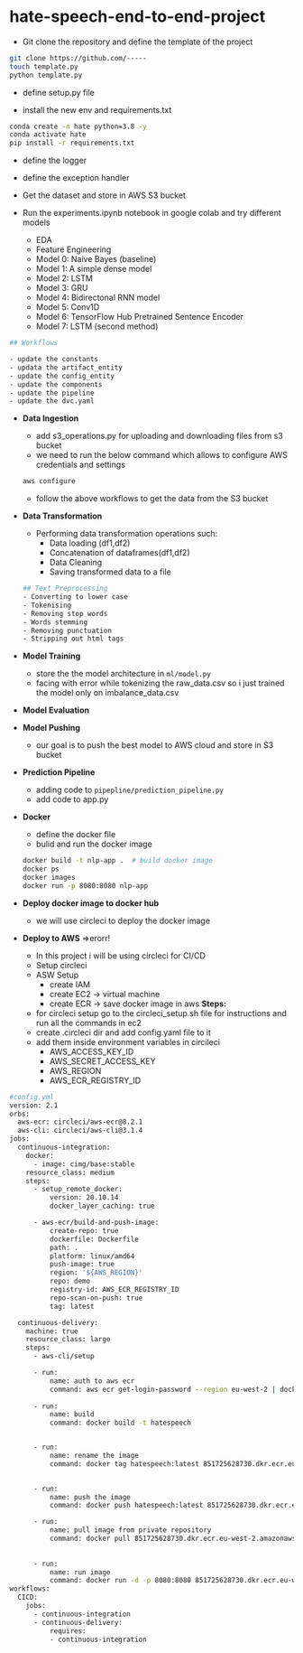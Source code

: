 # hate-speech-end-to-end-project


- Git clone the repository and define the template of the project
```bash
git clone https://github.com/-----
touch template.py
python template.py
```

- define setup.py file

- install the new env and requirements.txt
```bash
conda create -n hate python=3.8 -y
conda activate hate
pip install -r requirements.txt
```

- define the logger
- define the exception handler

- Get the dataset and store in AWS S3 bucket
- Run the experiments.ipynb notebook in google colab and try different models
    - EDA
    - Feature Engineering
    - Model 0: Naive Bayes (baseline)
    - Model 1: A simple dense model
    - Model 2: LSTM
    - Model 3: GRU
    - Model 4: Bidirectonal RNN model
    - Model 5: Conv1D
    - Model 6: TensorFlow Hub Pretrained Sentence Encoder
    - Model 7: LSTM (second method)

```bash
## Workflows

- update the constants
- updata the artifact_entity
- update the config_entity
- update the components
- update the pipeline
- update the dvc.yaml
```

- **Data Ingestion**
    - add s3_operations.py for uploading and downloading files from s3 bucket 
    - we need to run the below command which allows to configure AWS credentials and settings 
    ```bash
    aws configure
    ```
    - follow the above workflows to get the data from the S3 bucket

- **Data Transformation**
    - Performing data transformation operations such:
        - Data loading (df1,df2)
        - Concatenation of dataframes(df1,df2)
        - Data Cleaning
        - Saving transformed data to a file
    ```bash
    ## Text Preprocessing
    - Converting to lower case
    - Tokenising
    - Removing stop words
    - Words stemming
    - Removing punctuation
    - Stripping out html tags
    ```
- **Model Training**
    - store the the model architecture in `ml/model.py` 
    - facing with error while tokenizing the raw_data.csv so i just trained the model only on imbalance_data.csv


- **Model Evaluation**

- **Model Pushing**
    - our goal is to push the best model to AWS cloud and store in S3 bucket


- **Prediction Pipeline**
    - adding code to `pipepline/prediction_pipeline.py`
    - add code to app.py


- **Docker**
    - define the docker file
    - bulid and run the docker image
    ```bash
    docker build -t nlp-app .  # build docker image
    docker ps   
    docker images
    docker run -p 8080:8080 nlp-app
    ```

- **Deploy docker image to docker hub**
    - we will use circleci to deploy the docker image


- **Deploy to AWS** =>erorr!
    - In this project i will be using circleci for CI/CD
    - Setup circleci
    - ASW Setup
        - create IAM
        - create EC2 -> virtual machine
        - create ECR -> save docker image in aws
    **Steps:**
    - for circleci setup go to the circleci_setup.sh file for instructions and run all the commands in ec2
    - create .circleci dir and add config.yaml file to it
    - add them inside environment variables in circileci
        - AWS_ACCESS_KEY_ID
        - AWS_SECRET_ACCESS_KEY
        - AWS_REGION
        - AWS_ECR_REGISTRY_ID
```bash
#config.yml
version: 2.1
orbs:
  aws-ecr: circleci/aws-ecr@8.2.1
  aws-cli: circleci/aws-cli@3.1.4
jobs:
  continuous-integration:
    docker:
      - image: cimg/base:stable
    resource_class: medium
    steps:
      - setup_remote_docker:
          version: 20.10.14
          docker_layer_caching: true

      - aws-ecr/build-and-push-image:
          create-repo: true
          dockerfile: Dockerfile
          path: .
          platform: linux/amd64
          push-image: true
          region: '${AWS_REGION}'
          repo: demo
          registry-id: AWS_ECR_REGISTRY_ID
          repo-scan-on-push: true
          tag: latest

  continuous-delivery:
    machine: true
    resource_class: large
    steps:
      - aws-cli/setup

      - run:
          name: auth to aws ecr
          command: aws ecr get-login-password --region eu-west-2 | docker login --username AWS --password-stdin 851725628730.dkr.ecr.eu-west-2.amazonaws.com
          
      - run:
          name: build
          command: docker build -t hatespeech


      - run:
          name: rename the image
          command: docker tag hatespeech:latest 851725628730.dkr.ecr.eu-west-2.amazonaws.com/hatespeech:latest
    

      - run:
          name: push the image
          command: docker push hatespeech:latest 851725628730.dkr.ecr.eu-west-2.amazonaws.com/hatespeech:latest

      - run:
          name: pull image from private repository
          command: docker pull 851725628730.dkr.ecr.eu-west-2.amazonaws.com/hatespeech:latest
          
      
      - run:
          name: run image
          command: docker run -d -p 8080:8080 851725628730.dkr.ecr.eu-west-2.amazonaws.com/hatespeech:latest
workflows:
  CICD:
    jobs:
      - continuous-integration
      - continuous-delivery:
          requires:
          - continuous-integration

```    